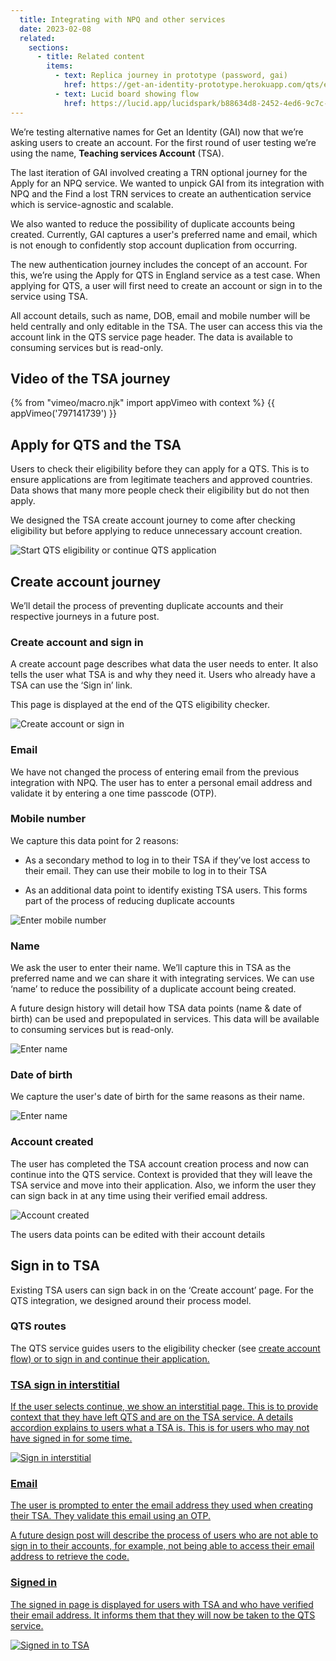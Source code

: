 ```yaml
---
  title: Integrating with NPQ and other services
  date: 2023-02-08
  related:
    sections:
      - title: Related content
        items:
          - text: Replica journey in prototype (password, gai)
            href: https://get-an-identity-prototype.herokuapp.com/qts/eligibility/start-eligibility
          - text: Lucid board showing flow
            href: https://lucid.app/lucidspark/b88634d8-2452-4ed6-9c7c-010383770731/edit?view_items=KZDsx9Mr-.mh&invitationId=inv_9a36d007-204a-41ed-b8c3-1f49d5e63a05
---
```



We’re testing alternative names for Get an Identity (GAI) now that we’re asking users to create an account. For the first round of user testing we’re using the name, <b>Teaching services Account</b> (TSA).

The last iteration of GAI involved creating a TRN optional journey for the Apply for an NPQ service. We wanted to unpick GAI from its integration with NPQ and the Find a lost TRN services to create an authentication service which is service-agnostic and scalable.

We also wanted to reduce the possibility of duplicate accounts being created. Currently, GAI captures a user's preferred name and email, which is not enough to confidently stop account duplication from occurring.

The new authentication journey includes the concept of an account. For this, we’re using the Apply for QTS in England service as a test case. When applying for QTS, a user will first need to create an account or sign in to the service using TSA.

All account details, such as name, DOB, email and mobile number will be held centrally and only editable in the TSA. The user can access this via the account link in the QTS service page header. The data is available to consuming services but is read-only.

## Video of the TSA journey


{% from "vimeo/macro.njk" import appVimeo with context %}
{{ appVimeo('797141739') }}

## Apply for QTS and the TSA

Users to check their eligibility before they can apply for a QTS. This is to ensure applications are from legitimate teachers and approved countries. Data shows that many more people check their eligibility but do not then apply.

We designed the TSA create account journey to come after checking eligibility but before applying to reduce unnecessary account creation.

![Start QTS eligibility or continue QTS application](1-qts-model.png "Start QTS eligibility or continue QTS application")

## Create account journey

We’ll detail the process of preventing duplicate accounts and their respective journeys in a future post.


### Create account and sign in

A create account page describes what data the user needs to enter. It also tells the user what TSA is and why they need it. Users who already have a TSA can use the ‘Sign in’ link.

This page is displayed at the end of the QTS eligibility checker.

![Create account or sign in](2-create-account.png "Create account or sign in")


### Email

We have not changed the process of entering email from the previous integration with NPQ. The user has to enter a personal email address and validate it by entering a one time passcode (OTP).


### Mobile number

We capture this data point for 2 reasons:

- As a secondary method to log in to their TSA if they’ve lost access to their email. They can use their mobile to log in to their TSA

- As an additional data point to identify existing TSA users. This forms part of the process of reducing duplicate accounts

![Enter mobile number](5-phone-number.png "Enter mobile number")


### Name
We ask the user to enter their name. We’ll capture this in TSA as the preferred name and we can share it with integrating services. We can use ‘name’ to reduce the possibility of a duplicate account being created.

A future design history will detail how TSA data points (name & date of birth) can be used and prepopulated in services. This data will be available to consuming services but is read-only.

![Enter name](7-name.png "Enter name")


### Date of birth  

We capture the user's date of birth for the same reasons as their name.

![Enter name](8-dob.png "Enter name")


### Account created

The user has completed the TSA account creation process and now can continue into the QTS service. Context is provided that they will leave the TSA service and move into their application. Also, we inform the user they can sign back in at any time using their verified email address.

![Account created](9-teacher-account.png "Account created")

The users data points can be edited with their account details


## Sign in to TSA

Existing TSA users can sign back in on the ‘Create account’ page. For the QTS integration, we designed around their process model.


### QTS routes
The QTS service guides users to the eligibility checker (see <a href='#qts-eligibility-and-tsa'>create account flow) or to sign in and continue their application.


### TSA sign in interstitial
If the user selects continue, we show an interstitial page. This is to provide context that they have left QTS and are on the TSA service. A details accordion explains to users what a TSA is. This is for users who may not have signed in for some time.

![Sign in interstitial](11-sign-in-interstitial.png "Sign in interstitial")


### Email
The user is prompted to enter the email address they used when creating their TSA. They validate this email using an OTP.

A future design post will describe the process of users who are not able to sign in to their accounts, for example, not
being able to access their email address to retrieve the code.


### Signed in
The signed in page is displayed for users with TSA and who have verified their email address. It informs them that they will now be taken to the QTS service.

![Signed in to TSA](14-signed-in.png "Signed in to TSA")
